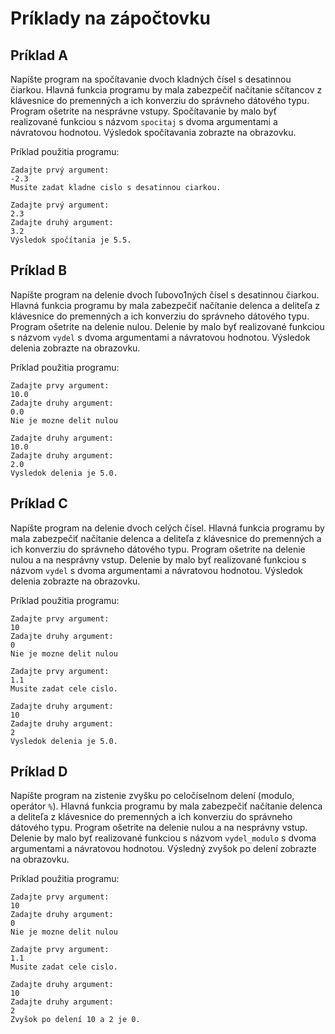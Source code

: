 # Príklady na zápočtovku

## Príklad A

Napíšte program na spočítavanie dvoch kladných čísel s desatinnou
čiarkou. Hlavná funkcia programu by mala zabezpečiť načítanie sčítancov
z klávesnice do premenných a ich konverziu do správneho dátového typu.
Program ošetrite na nesprávne vstupy. Spočítavanie by malo byť
realizované funkciou s názvom `spocitaj` s dvoma argumentami a
návratovou hodnotou. Výsledok spočítavania zobrazte na obrazovku.

Príklad použitia programu:

    Zadajte prvý argument:
    -2.3
    Musite zadat kladne cislo s desatinnou ciarkou.

    Zadajte prvý argument:
    2.3
    Zadajte druhý argument:
    3.2
    Výsledok spočítania je 5.5.

## Príklad B

Napíšte program na delenie dvoch ľubovo1ných čísel s desatinnou čiarkou.
Hlavná funkcia programu by mala zabezpečiť načítanie delenca a deliteľa
z klávesnice do premenných a ich konverziu do správneho dátového typu.
Program ošetrite na delenie nulou. Delenie by malo byť realizované
funkciou s názvom `vydel` s dvoma argumentami a návratovou hodnotou.
Výsledok delenia zobrazte na obrazovku.

Príklad použitia programu:

    Zadajte prvy argument:
    10.0
    Zadajte druhy argument:
    0.0
    Nie je mozne delit nulou

    Zadajte druhy argument:
    10.0
    Zadajte druhy argument:
    2.0
    Vysledok delenia je 5.0.

## Príklad C

Napíšte program na delenie dvoch celých čísel. Hlavná funkcia programu
by mala zabezpečiť načítanie delenca a deliteľa z klávesnice do
premenných a ich konverziu do správneho dátového typu. Program ošetrite
na delenie nulou a na nesprávny vstup. Delenie by malo byť realizované
funkciou s názvom `vydel` s dvoma argumentami a návratovou hodnotou.
Výsledok delenia zobrazte na obrazovku.

Príklad použitia programu:

    Zadajte prvy argument:
    10
    Zadajte druhy argument:
    0
    Nie je mozne delit nulou

    Zadajte prvy argument:
    1.1
    Musite zadat cele cislo.

    Zadajte druhy argument:
    10
    Zadajte druhy argument:
    2
    Vysledok delenia je 5.0.

## Príklad D

Napíšte program na zistenie zvyšku po celočíselnom delení (modulo,
operátor `%`). Hlavná funkcia programu by mala zabezpečiť načítanie
delenca a deliteľa z klávesnice do premenných a ich konverziu do
správneho dátového typu. Program ošetrite na delenie nulou a na
nesprávny vstup. Delenie by malo byť realizované funkciou s názvom
`vydel_modulo` s dvoma argumentami a návratovou hodnotou. Výsledný
zvyšok po delení zobrazte na obrazovku.

Príklad použitia programu:

    Zadajte prvy argument:
    10
    Zadajte druhy argument:
    0
    Nie je mozne delit nulou

    Zadajte prvy argument:
    1.1
    Musite zadat cele cislo.

    Zadajte druhy argument:
    10
    Zadajte druhy argument:
    2
    Zvyšok po delení 10 a 2 je 0.
